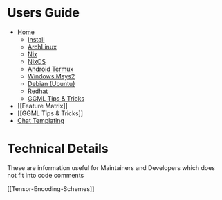 # Users Guide

* [Home](https://github.com/ggerganov/llama.cpp/wiki)
    - [Install](https://github.com/ggerganov/llama.cpp/wiki#install)
    - [ArchLinux](https://github.com/ggerganov/llama.cpp/wiki#archlinux)
    - [Nix](https://github.com/ggerganov/llama.cpp/wiki#nix)
    - [NixOS](https://github.com/ggerganov/llama.cpp/wiki#nixos)
    - [Android Termux](https://github.com/ggerganov/llama.cpp/wiki#android-termux)
    - [Windows Msys2](https://github.com/ggerganov/llama.cpp/wiki#windows-msys2)
    - [Debian (Ubuntu)](https://github.com/ggerganov/llama.cpp/wiki#debian-ubuntu)
    - [Redhat](https://github.com/ggerganov/llama.cpp/wiki#redhat)
    - [GGML Tips & Tricks](https://github.com/ggerganov/llama.cpp/wiki/GGML-Tips-&-Tricks)
* [[Feature Matrix]]
* [[GGML Tips & Tricks]]
* [Chat Templating](https://github.com/ggerganov/llama.cpp/wiki/Templates-supported-by-llama_chat_apply_template)

# Technical Details

These are information useful for Maintainers and Developers which does not fit into code comments

[[Tensor-Encoding-Schemes]]